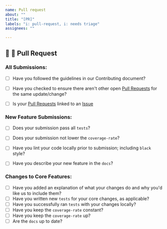 ```yaml
---
name: Pull request
about: ""
title: "[PR]"
labels: "i: pull-request, i: needs triage"
assignees: ""

---
```


## 🚀 🚀 Pull Request

### All Submissions:

- [ ] Have you followed the guidelines in our Contributing document?
- [ ] Have you checked to ensure there aren't other open [Pull Requests](../../../pulls) for the same update/change?
- [ ] Is your [Pull Requests](../../../pulls) linked to an [Issue](../../../issues)



### New Feature Submissions:

- [ ] Does your submission pass all `tests`?
- [ ] Does your submission not lower the `coverage-rate`?
- [ ] Have you lint your code locally prior to submission; including `black` style?
- [ ] Have you describe your new feature in the `docs`?


### Changes to Core Features:

- [ ] Have you added an explanation of what your changes do and why you'd like us to include them?
- [ ] Have you written new `tests` for your core changes, as applicable?
- [ ] Have you successfully ran `tests` with your changes locally?
- [ ] Have you keep the `coverage-rate` constant?
- [ ] Have you keep the `coverage-rate` up?
- [ ] Are the `docs` up to date?
